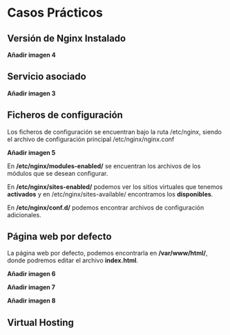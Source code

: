 # Casos Prácticos
## Versión de Nginx Instalado

**Añadir imagen 4**

## Servicio asociado

**Añadir imagen 3**

## Ficheros de configuración

Los ficheros de configuración se encuentran bajo la ruta /etc/nginx, siendo el archivo de configuración principal /etc/nginx/nginx.conf

**Añadir imagen 5**

En **/etc/nginx/modules-enabled/** se encuentran los archivos de los módulos que se desean configurar.

En **/etc/nginx/sites-enabled/** podemos ver los sitios virtuales que tenemos **activados** y en /etc/nginx/sites-available/ encontramos los **disponibles**.

En **/etc/nginx/conf.d/** podemos encontrar archivos de configuración adicionales.

## Página web por defecto

La página web por defecto, podemos encontrarla en **/var/www/html/**, donde podremos editar el archivo **index.html**.

**Añadir imagen 6**

**Añadir imagen 7**

**Añadir imagen 8**

## Virtual Hosting

